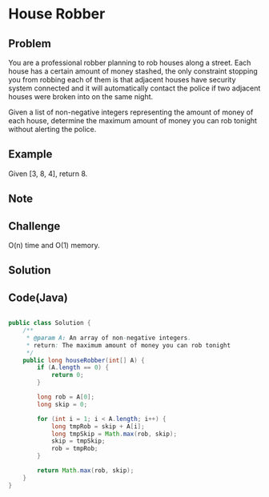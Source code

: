 House Robber
===


Problem
-------

You are a professional robber planning to rob houses along a street. Each house has a certain amount of money stashed, the only constraint stopping you from robbing each of them is that adjacent houses have security system connected and it will automatically contact the police if two adjacent houses were broken into on the same night.

Given a list of non-negative integers representing the amount of money of each house, determine the maximum amount of money you can rob tonight without alerting the police.

Example
-------

Given [3, 8, 4], return 8.

Note
---------

Challenge
---------

O(n) time and O(1) memory.

Solution
--------



Code(Java)
----------

```java

public class Solution {
    /**
     * @param A: An array of non-negative integers.
     * return: The maximum amount of money you can rob tonight
     */
    public long houseRobber(int[] A) {
        if (A.length == 0) {
            return 0;
        }

        long rob = A[0];
        long skip = 0;

        for (int i = 1; i < A.length; i++) {
            long tmpRob = skip + A[i];
            long tmpSkip = Math.max(rob, skip);
            skip = tmpSkip;
            rob = tmpRob;
        }

        return Math.max(rob, skip);
    }
}
```